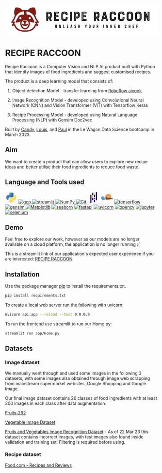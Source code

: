 ![alt text](https://raw.githubusercontent.com/canndyy/your_kitchen_ai/master/logo_1.jpeg)

# RECIPE RACCOON

Recipe Raccoon is a Computer Vision and NLP AI product built with Python that identify images of food ingredients and suggest customised recipes.

The product is a deep learning model that consists of:

1) Object detection Model - transfer learning from [Roboflow aicook](https://universe.roboflow.com/karel-cornelis-q2qqg/aicook-lcv4d)

2) Image Recognition Model - developed using Convolutional Neural Network (CNN) and Vision Transformer (ViT) with Tensorflow Keras

3) Recipe Processing Model - developed using Natural Language Processing (NLP) with Gensim Doc2vec

Built by [Candy](https://github.com/canndyy), [Louis](https://github.com/JammyNinja), and [Paul](https://github.com/paulbridi) in the Le Wagon Data Science bootcamp in March 2023.

## Aim
We want to create a product that can allow users to explore new recipe ideas and better utilise their food ingredients to reduce food waste.

## Language and Tools used
<p align="left">
<a href="https://www.python.org/" target="_blank" rel="noreferrer"> <img src="https://raw.githubusercontent.com/devicons/devicon/master/icons/python/python-original.svg" alt="python" title="python" width="40" height="40"/></a>
<a href="https://cloud.google.com" target="_blank" rel="noreferrer"> <img src="https://www.vectorlogo.zone/logos/google_cloud/google_cloud-icon.svg" alt="gcp" title="google cloud platform" width="40" height="40"/> </a> 
<a href="https://streamlit.io/" target="_blank" rel="noreferrer"> <img src="https://upload.vectorlogo.zone/logos/streamlitio/images/1548df31-a8e4-409b-a034-f2ddaa80670a.svg" alt="streamlit" title="streamlit" width="40" height="40"/> </a> 
<a href="https://numpy.org/" target="_blank" rel="noreferrer"> <img src="https://www.vectorlogo.zone/logos/numpy/numpy-ar21.svg" alt="NumPy" title="numpy" width="40" height="40"/> </a> 
<a href="https://git-scm.com/" target="_blank" rel="noreferrer"><img src="https://git-scm.com/images/logos/downloads/Git-Icon-1788C.png" alt="Git" title="Git" width="40" height="40"/> </a> 
<a href="https://pandas.pydata.org/" target="_blank" rel="noreferrer"> <img src="https://raw.githubusercontent.com/devicons/devicon/2ae2a900d2f041da66e950e4d48052658d850630/icons/pandas/pandas-original.svg" alt="pandas" title="pandas" width="40" height="40"/> </a> 
<a href="https://scikit-learn.org/" target="_blank" rel="noreferrer"><img src="https://raw.githubusercontent.com/github/explore/80688e429a7d4ef2fca1e82350fe8e3517d3494d/topics/scikit-learn/scikit-learn.png" alt="scikit-learn" title="scikit-learn" width="40" height="40"/></a> 
<a href="https://www.tensorflow.org" target="_blank" rel="noreferrer"> 
<img src="https://www.vectorlogo.zone/logos/tensorflow/tensorflow-icon.svg" alt="tensorflow" title="tensorflow" width="40" height="40"/> </a>  
<a href="https://radimrehurek.com/gensim/" target="_blank" rel="noreferrer"><img src="https://raw.githubusercontent.com/RaRe-Technologies/gensim/develop/docs/src/readme_images/rare.png" alt="gensim" title="gensim" width="40" height="40"/> </a>
<a href="https://matplotlib.org/" target="_blank" rel="noreferrer">
<img src="https://upload.wikimedia.org/wikipedia/commons/thumb/0/01/Created_with_Matplotlib-logo.svg/2048px-Created_with_Matplotlib-logo.svg.png" alt="Matplotlib" title="matplotlib" width="40" height="40"/></a> 
<a href="https://seaborn.pydata.org/" target="_blank" rel="noreferrer"> 
<img src="https://encrypted-tbn0.gstatic.com/images?q=tbn:ANd9GcT8ncV_JyWU0rI630Inb4rx6rbkAncme53QTc3yfzpvqUvcKzPAypFeAyv8XjkNj5Okt28&usqp=CAU " alt="seaborn" title="seaborn" width="40" height="40"/></a>    
<a href="https://fastapi.tiangolo.com/" target="_blank" rel="noreferrer">
<img src="https://pbs.twimg.com/profile_images/1417542931209199621/fWMEIB5j_400x400.jpg" alt="fastapi" title="FastAPI" width="40" height="40"/></a> 
<a href="https://www.uvicorn.org/" target="_blank" rel="noreferrer"><img src="https://raw.githubusercontent.com/tomchristie/uvicorn/master/docs/uvicorn.png" alt="uvicorn" title="uvicorn" width="40" height="40"/></a> <a target="_blank" rel="noreferrer"></a>
<a href="https://opencv.org/" target="_blank" rel="noreferrer">
<img src="https://upload.wikimedia.org/wikipedia/commons/3/32/OpenCV_Logo_with_text_svg_version.svg" alt="opencv" title="OpenCV" width="40" height="40"/></a> 
<a href="https://jupyter.org/" target="_blank" rel="noreferrer"> 
<img src="https://upload.wikimedia.org/wikipedia/commons/thumb/3/38/Jupyter_logo.svg/1200px-Jupyter_logo.svg.png" alt="jupyter" title="jupyter" width="40" height="40"/></a> 
<a href="https://www.selenium.dev/" target="_blank" rel="noreferrer"> 
<img src="https://camo.githubusercontent.com/4b95df4d6ca7a01afc25d27159804dc5a7d0df41d8131aaf50c9f84847dfda21/68747470733a2f2f73656c656e69756d2e6465762f696d616765732f73656c656e69756d5f6c6f676f5f7371756172655f677265656e2e706e67" alt="selenium" title="selenium" width="40" height="40"/></a>    
</p>


## Demo
Feel free to explore our work, however as our models are no longer available on a cloud platform, the application is no longer running :(

This is a streamlit link of our application's expected user experience if you are interested: [RECIPE RACCOON](https://bit.ly/3FHS2Gv)


## Installation

Use the package manager [pip](https://pip.pypa.io/en/stable/) to install the requirements.txt.

```bash
pip install requirements.txt
```

To create a local web server run the following with uvicorn:

```bash
uvicorn api:app --reload --host 0.0.0.0
```

To run the frontend use streamlit to run our Home.py:

```bash
streamlit run app/Home.py
```

## Datasets 

### Image dataset
We manually went through and used some images in the following 3 datasets, with some images also obtained through image web scrapping from mainstream supermarket websites, Google Shopping and Google Image.

Our final image dataset contains 26 classes of food ingredients with at least 300 images in each class after data augmentation.

[Fruits-262](https://www.kaggle.com/datasets/aelchimminut/fruits262)

[Vegetable Image Dataset](https://www.kaggle.com/datasets/misrakahmed/vegetable-image-dataset)

[Fruits and Vegetables Image Recognition Dataset](https://www.kaggle.com/datasets/kritikseth/fruit-and-vegetable-image-recognition) - As of 22 Mar 23 this dataset contains incorrect images, with test images also found inside validation and training set. Filtering is required before using.

### Recipe dataset
[Food.com - Recipes and Reviews](https://www.kaggle.com/datasets/irkaal/foodcom-recipes-and-reviews)
